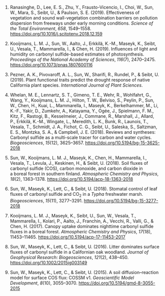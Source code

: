 1. Ranasinghe, D., Lee, E. S., Zhu, Y., Frausto-Vicencio, I., Choi, W.,
Sun, W., Mara, S., Seibt, U., & Paulson, S. E. (2019). Effectiveness of
vegetation and sound wall-vegetation combination barriers on pollution
dispersion from freeways under early morning conditions. *Science of the
Total Environment*, *658*, 1549–1558.
<a href="https://doi.org/10.1016/j.scitotenv.2018.12.159" class="uri uri">https://doi.org/10.1016/j.scitotenv.2018.12.159</a>

2. Kooijmans, L. M. J., Sun, W., Aalto, J., Erkkilä, K.-M., Maseyk, K.,
Seibt, U., Vesala, T., Mammarella, I., & Chen, H. (2019). Influences of
light and humidity on carbonyl sulfide-based estimates of
photosynthesis. *Proceedings of the National Academy of Sciences*,
*116*(7), 2470–2475.
<a href="https://doi.org/10.1073/pnas.1807600116" class="uri uri">https://doi.org/10.1073/pnas.1807600116</a>

3. Pezner, A. K., Pivovaroff, A. L., Sun, W., Sharifi, R., Rundel, P., &
Seibt, U. (2019). Plant functional traits predict the drought response
of native California plant species. *International Journal of Plant
Sciences*.

4. Whelan, M. E., Lennartz, S. T., Gimeno, T. E., Wehr, R., Wohlfahrt,
G., Wang, Y., Kooijmans, L. M. J., Hilton, T. W., Belviso, S., Peylin,
P., Sun, W., Chen, H., Kuai, L., Mammarella, I., Maseyk, K.,
Berkelhammer, M., Li, K.-F., Yakir, D., Zumkehr, A., Katayama, Y., Ogée,
J., Spielmann, F. M., Kitz, F., Rastogi, B., Kesselmeier, J., Commane,
R., Marshall, J., Allard, P., Erkkilä, K.-M., Wingate, L., Meredith, L.
K., Bunk, R., Launois, T., Vesala, T., Schmidt, J. A., Fichot, C. G.,
Seibt, U., Saleska, S., Saltzman, E. S., Montzka, S. A., & Campbell, J.
E. (2018). Reviews and syntheses: Carbonyl sulfide as a multi-scale
tracer for carbon and water cycles. *Biogeosciences*, *15*(12),
3625–3657.
<a href="https://doi.org/10.5194/bg-15-3625-2018" class="uri uri">https://doi.org/10.5194/bg-15-3625-2018</a>

5. Sun, W., Kooijmans, L. M. J., Maseyk, K., Chen, H., Mammarella, I.,
Vesala, T., Levula, J., Keskinen, H., & Seibt, U. (2018). Soil fluxes of
carbonyl sulfide (COS), carbon monoxide, and carbon dioxide in a boreal
forest in southern finland. *Atmospheric Chemistry and Physics*,
*18*(2), 1363–1378.
<a href="https://doi.org/10.5194/acp-18-1363-2018" class="uri uri">https://doi.org/10.5194/acp-18-1363-2018</a>

6. Sun, W., Maseyk, K., Lett, C., & Seibt, U. (2018). Stomatal control
of leaf fluxes of carbonyl sulfide and CO<sub>2</sub> in a *Typha*
freshwater marsh. *Biogeosciences*, *15*(11), 3277–3291.
<a href="https://doi.org/10.5194/bg-15-3277-2018" class="uri uri">https://doi.org/10.5194/bg-15-3277-2018</a>

7. Kooijmans, L. M. J., Maseyk, K., Seibt, U., Sun, W., Vesala, T.,
Mammarella, I., Kolari, P., Aalto, J., Franchin, A., Vecchi, R., Valli,
G., & Chen, H. (2017). Canopy uptake dominates nighttime carbonyl
sulfide fluxes in a boreal forest. *Atmospheric Chemistry and Physics*,
*17*(18), 11453–11465.
<a href="https://doi.org/10.5194/acp-17-11453-2017" class="uri uri">https://doi.org/10.5194/acp-17-11453-2017</a>

8. Sun, W., Maseyk, K., Lett, C., & Seibt, U. (2016). Litter dominates
surface fluxes of carbonyl sulfide in a Californian oak woodland.
*Journal of Geophysical Research: Biogeosciences*, *121*(2), 438–450.
<a href="https://doi.org/10.1002/2015jg003149" class="uri uri">https://doi.org/10.1002/2015jg003149</a>

9. Sun, W., Maseyk, K., Lett, C., & Seibt, U. (2015). A soil
diffusion–reaction model for surface COS flux: COSSM v1. *Geoscientific
Model Development*, *8*(10), 3055–3070.
<a href="https://doi.org/10.5194/gmd-8-3055-2015" class="uri uri">https://doi.org/10.5194/gmd-8-3055-2015</a>
